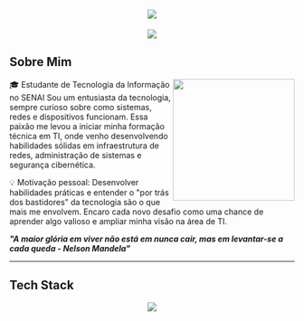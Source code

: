 <h1 align="center">
  <img src="https://capsule-render.vercel.app/api?type=rounded&height=250&color=E3E6FF&text=Lucas%20Duarte&reversal=false&section=header&fontColor=143464&fontSize=85&animation=fadeIn">
</h1>

<p align="center">
  <img src="https://readme-typing-svg.herokuapp.com?font=Josefin+Sans&size=32&pause=1000&color=FFFAFA&center=true&vCenter=true&width=435&lines=Infrastructure+%F0%9F%9B%A0%EF%B8%8F;Hardware+%F0%9F%96%A5;Cybersecurity+%F0%9F%91%BE">
</p>

## Sobre Mim

<img align="right" height="215" src="https://art.pixilart.com/sr5ze527598a8eaws3.png">

🎓 Estudante de Tecnologia da Informação no SENAI
Sou um entusiasta da tecnologia, sempre curioso sobre como sistemas, redes e dispositivos funcionam. Essa paixão me levou a iniciar minha formação técnica em TI, onde venho desenvolvendo habilidades sólidas em infraestrutura de redes, administração de sistemas e segurança cibernética.

💡 Motivação pessoal:
Desenvolver habilidades práticas e entender o "por trás dos bastidores" da tecnologia são o que mais me envolvem. Encaro cada novo desafio como uma chance de aprender algo valioso e ampliar minha visão na área de TI.

_**"A maior glória em viver não está em nunca cair, mas em levantar-se a cada queda - Nelson Mandela"**_

---

## Tech Stack

<p align="center">
  <img src="https://skillicons.dev/icons?i=vscode,python,windows,linux,aws,azure,grafana">
</p>
<p align="center">
  <img src="">
</p>
